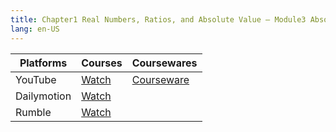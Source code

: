 ```yaml
---
title: Chapter1 Real Numbers, Ratios, and Absolute Value – Module3 Absolute Value
lang: en-US
---
```


| Platforms   | Courses                                                                                      | Coursewares                                                       |
|-------------|----------------------------------------------------------------------------------------------|-------------------------------------------------------------------|
| YouTube     | [Watch](https://www.youtube.com/watch?v=cL4l9Ed5w-Q&list=PLm0MFkgiW1JgKq1kku2WxmrElFbDl7p_s) | [Courseware](../../public/math/Core%20Courses/pdf/Courseware.pdf) |
| Dailymotion | [Watch](https://www.dailymotion.com/video/x9gcnce?playlist=x9h6d2)                           |                                                                   |
| Rumble      | [Watch](https://rumble.com/v6s94zp-5-chapter1-real-numbers-ratios-absolute-values-module3-absolute-values.html)                                    |                                                                   |



